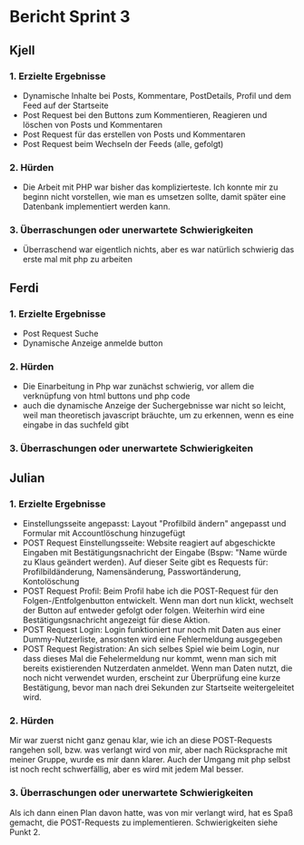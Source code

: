 # Bericht Sprint 3

## Kjell

### 1. Erzielte Ergebnisse
- Dynamische Inhalte bei Posts, Kommentare, PostDetails, Profil und dem Feed auf der Startseite
- Post Request bei den Buttons zum Kommentieren, Reagieren und löschen von Posts und Kommentaren
- Post Request für das erstellen von Posts und Kommentaren
- Post Request beim Wechseln der Feeds (alle, gefolgt)

### 2. Hürden
- Die Arbeit mit PHP war bisher das komplizierteste. Ich konnte mir zu beginn nicht vorstellen, wie man es umsetzen sollte, damit später eine Datenbank implementiert werden kann. 

### 3. Überraschungen oder unerwartete Schwierigkeiten
- Überraschend war eigentlich nichts, aber es war natürlich schwierig das erste mal mit php zu arbeiten

## Ferdi

### 1. Erzielte Ergebnisse
- Post Request Suche
- Dynamische Anzeige anmelde button


### 2. Hürden
- Die Einarbeitung in Php war zunächst schwierig, vor allem die verknüpfung von html buttons und php code
- auch die dynamische Anzeige der Suchergebnisse war nicht so leicht, weil man theoretisch javascript bräuchte, um zu erkennen, wenn es eine eingabe in das suchfeld gibt

### 3. Überraschungen oder unerwartete Schwierigkeiten



## Julian

### 1. Erzielte Ergebnisse

- Einstellungsseite angepasst: Layout "Profilbild ändern" angepasst und Formular mit Accountlöschung hinzugefügt
- POST Request Einstellungsseite: Website reagiert auf abgeschickte Eingaben mit Bestätigungsnachricht der Eingabe (Bspw: "Name würde zu Klaus geändert werden). Auf dieser Seite gibt es Requests für: Profilbildänderung, Namensänderung, Passwortänderung, Kontolöschung
- POST Request Profil: Beim Profil habe ich die POST-Request für den Folgen-/Entfolgenbutton entwickelt. Wenn man dort nun klickt, wechselt der Button auf entweder gefolgt oder folgen. Weiterhin wird eine Bestätigungsnachricht angezeigt für diese Aktion.
- POST Request Login: Login funktioniert nur noch mit Daten aus einer Dummy-Nutzerliste, ansonsten wird eine Fehlermeldung ausgegeben
- POST Request Registration: An sich selbes Spiel wie beim Login, nur dass dieses Mal die Fehelermeldung nur kommt, wenn man sich mit bereits existierenden Nutzerdaten anmeldet. Wenn man Daten nutzt, die noch nicht verwendet wurden, erscheint zur Überprüfung eine kurze Bestätigung, bevor man nach drei Sekunden zur Startseite weitergeleitet wird.

### 2. Hürden

Mir war zuerst nicht ganz genau klar, wie ich an diese POST-Requests rangehen soll, bzw. was verlangt wird von mir, aber nach Rücksprache mit meiner Gruppe, wurde es mir dann klarer. Auch der Umgang mit php selbst ist noch recht schwerfällig, aber es wird mit jedem Mal besser.

### 3. Überraschungen oder unerwartete Schwierigkeiten
Als ich dann einen Plan davon hatte, was von mir verlangt wird, hat es Spaß gemacht, die POST-Requests zu implementieren. Schwierigkeiten siehe Punkt 2.


